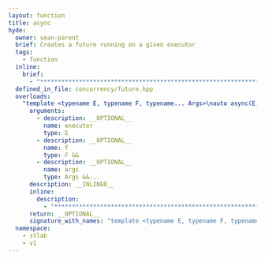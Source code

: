 ```yaml
---
layout: function
title: async
hyde:
  owner: sean-parent
  brief: Creates a future running on a given executor
  tags:
    - function
  inline:
    brief:
      - "***********************************************************************************************"
  defined_in_file: concurrency/future.hpp
  overloads:
    "template <typename E, typename F, typename... Args>\nauto async(E, F &&, Args &&...) -> detail::reduced_t<future<detail::result_t<std::decay_t<F>, std::decay_t<Args>...>>>":
      arguments:
        - description: __OPTIONAL__
          name: executor
          type: E
        - description: __OPTIONAL__
          name: f
          type: F &&
        - description: __OPTIONAL__
          name: args
          type: Args &&...
      description: __INLINED__
      inline:
        description:
          - "***********************************************************************************************"
      return: __OPTIONAL__
      signature_with_names: "template <typename E, typename F, typename... Args>\nauto async(E executor, F && f, Args &&... args) -> detail::reduced_t<future<detail::result_t<std::decay_t<F>, std::decay_t<Args>...>>>"
  namespace:
    - stlab
    - v1
---
```

